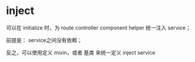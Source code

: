 # inject  

可以在 initialize 时，为 route  controller  component  helper  统一注入 service；

前提是： service之间没有依赖；

反之，可以使用定义 mixin，或者 基类 来统一定义 inject service  



